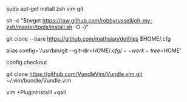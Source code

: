 sudo apt-get install zsh vim git

sh -c "$(wget https://raw.github.com/robbyrussell/oh-my-zsh/master/tools/install.sh -O -)"

git clone --bare https://github.com/mathsian/dotfiles $HOME/.cfg

alias config='/usr/bin/git --git-dir=$HOME/.cfg/ --work-tree=$HOME'

config checkout

git clone https://github.com/VundleVim/Vundle.vim.git ~/.vim/bundle/Vundle.vim

vim +PluginInstall! +qall
